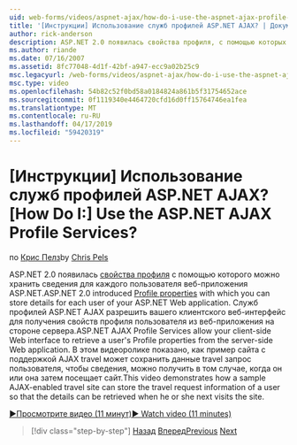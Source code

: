 ```yaml
---
uid: web-forms/videos/aspnet-ajax/how-do-i-use-the-aspnet-ajax-profile-services
title: '[Инструкции] Использование служб профилей ASP.NET AJAX? | Документы Майкрософт'
author: rick-anderson
description: ASP.NET 2.0 появилась свойства профиля, с помощью которых можно хранить сведения для каждого пользователя веб-приложения ASP.NET. Разрешить служб профилей ASP.NET AJAX...
ms.author: riande
ms.date: 07/16/2007
ms.assetid: 8fc77048-4d1f-42bf-a947-ecc9a02b25c9
msc.legacyurl: /web-forms/videos/aspnet-ajax/how-do-i-use-the-aspnet-ajax-profile-services
msc.type: video
ms.openlocfilehash: 54b82c52f0bd58a0184824a861b5f31754652ace
ms.sourcegitcommit: 0f1119340e4464720cfd16d0ff15764746ea1fea
ms.translationtype: MT
ms.contentlocale: ru-RU
ms.lasthandoff: 04/17/2019
ms.locfileid: "59420319"
---
```

# <a name="how-do-i-use-the-aspnet-ajax-profile-services"></a><span data-ttu-id="f9e96-105">[Инструкции] Использование служб профилей ASP.NET AJAX?</span><span class="sxs-lookup"><span data-stu-id="f9e96-105">[How Do I:] Use the ASP.NET AJAX Profile Services?</span></span>

<span data-ttu-id="f9e96-106">по [Крис Пелз](https://twitter.com/chrispels)</span><span class="sxs-lookup"><span data-stu-id="f9e96-106">by [Chris Pels](https://twitter.com/chrispels)</span></span>

<span data-ttu-id="f9e96-107">ASP.NET 2.0 появилась [свойства профиля](https://msdn.microsoft.com/library/at64shx3.aspx) с помощью которого можно хранить сведения для каждого пользователя веб-приложения ASP.NET.</span><span class="sxs-lookup"><span data-stu-id="f9e96-107">ASP.NET 2.0 introduced [Profile properties](https://msdn.microsoft.com/library/at64shx3.aspx) with which you can store details for each user of your ASP.NET Web application.</span></span> <span data-ttu-id="f9e96-108">Служб профилей ASP.NET AJAX разрешить вашего клиентского веб-интерфейс для получения свойств профиля пользователя из веб-приложения на стороне сервера.</span><span class="sxs-lookup"><span data-stu-id="f9e96-108">ASP.NET AJAX Profile Services allow your client-side Web interface to retrieve a user's Profile properties from the server-side Web application.</span></span> <span data-ttu-id="f9e96-109">В этом видеоролике показано, как пример сайта с поддержкой AJAX travel может сохранить данные travel запрос пользователя, чтобы сведения, можно получить в том случае, когда он или она затем посещает сайт.</span><span class="sxs-lookup"><span data-stu-id="f9e96-109">This video demonstrates how a sample AJAX-enabled travel site can store the travel request information of a user so that the details can be retrieved when he or she next visits the site.</span></span>

[<span data-ttu-id="f9e96-110">&#9654;Просмотрите видео (11 минут)</span><span class="sxs-lookup"><span data-stu-id="f9e96-110">&#9654; Watch video (11 minutes)</span></span>](https://channel9.msdn.com/Blogs/ASP-NET-Site-Videos/how-do-i-use-the-aspnet-ajax-profile-services)

> [!div class="step-by-step"]
> <span data-ttu-id="f9e96-111">[Назад](how-do-i-use-other-javascript-user-interface-libraries-with-aspnet-ajax.md)
> [Вперед](how-do-i-debug-aspnet-ajax-applications-using-visual-studio-2005.md)</span><span class="sxs-lookup"><span data-stu-id="f9e96-111">[Previous](how-do-i-use-other-javascript-user-interface-libraries-with-aspnet-ajax.md)
[Next](how-do-i-debug-aspnet-ajax-applications-using-visual-studio-2005.md)</span></span>
